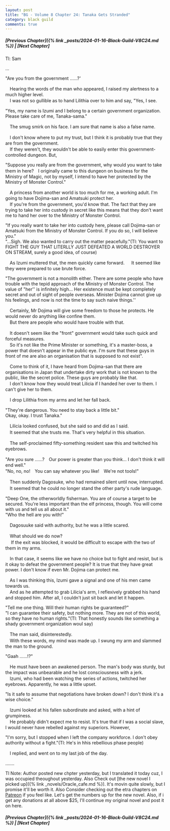 ```yaml
---
layout: post
title: "BG - Volume 8 Chapter 24: Tanaka Gets Stranded"
category: black guild
comments: true
---
```


##### [Previous Chapter]({% link _posts/2024-01-16-Black-Guild-V8C24.md %}) \| [Next Chapter]


Tl: Sam


…



"Are you from the government ......?'

　Hearing the words of the man who appeared, I raised my alertness to a much higher level.     
　I was not so gullible as to hand Lilithia over to him and say, "Yes, I see.

"Yes, my name is Izumi and I belong to a certain government organization. Please take care of me, Tanaka-sama."

　The smug smirk on his face. I am sure that name is also a false name.      
<!--more-->
　I don't know where to put my trust, but I think it is probably true that they are from the government.     
　If they weren't, they wouldn't be able to easily enter this government-controlled dungeon. But,

"Suppose you really are from the government, why would you want to take them in here?　I originally came to this dungeon on business for the Ministry of Magic, not by myself, I intend to have her protected by the Ministry of Monster Control."

　A princess from another world is too much for me, a working adult. I'm going to have Dojima-san and Amatsuki protect her.      
　If you're from the government, you'd know that. The fact that they are trying to take her into custody in secret like this means that they don't want me to hand her over to the Ministry of Monster Control.

"If you really want to take her into custody here, please call Dojima-san or Amatsuki from the Ministry of Monster Control. If you do so, I will believe you."     
"...Sigh. We also wanted to carry out the matter peacefully."(Tl: You want to FIGHT THE GUY THAT LITERLLY JUST DEFEATED A WORLD DESTROYER ON STREAM, surely a good idea, of course)

　As Izumi muttered that, the men quickly came forward. 
　 It seemed like they were prepared to use brute force. 

"The government is not a monolith either. There are some people who have trouble with the tepid approach of the Ministry of Monster Control. The value of "her'' is infinitely high... Her existence must be kept completely secret and out of sight of people overseas. Minister Dojima cannot give up his feelings, and now is not the time to say such naive things.'' 

　Certainly, Mr Dojima will give some freedom to those he protects. He would never do anything like confine them.     
　But there are people who would have trouble with that.

　It doesn't seem like the "front" government would take such quick and forceful measures.      
　So it's not like the Prime Minister or something, it's a master-boss, a power that doesn't appear in the public eye. I'm sure that these guys in front of me are also an organisation that is supposed to not exist".

　Come to think of it, I have heard from Dojima-san that there are organisations in Japan that undertake dirty work that is not known to the public, like the secret police. These guys are probably like that.     
　I don't know how they would treat Lilicia if I handed her over to them. I can't give her to them.

　I drop Lilithia from my arms and let her fall back.

"They're dangerous. You need to stay back a little bit."     
Okay, okay. I trust Tanaka."

　Lilicia looked confused, but she said so and did as I said.     
　It seemed that she trusts me. That's very helpful in this situation.

<div data-nat="424166"></div>

　The self-proclaimed fifty-something resident saw this and twitched his eyebrows.

"Are you sure ......?　Our power is greater than you think... I don't think it will end well."     
"No, no, no!　You can say whatever you like!　We're not tools!"

　Then suddenly Dagosuke, who had remained silent until now, interrupted.      
　It seemed that he could no longer stand the other party's rude language.

"Deep One, the otherworldly fisherman. You are of course a target to be secured. You're less important than the elf princess, though. You will come with us and tell us all about it."    
"Who the hell are you with!"

　Dagosuuke said with authority, but he was a little scared.

　What should we do now?     
　 If the exit was blocked, it would be difficult to escape with the two of them in my arms.

　In that case, it seems like we have no choice but to fight and resist, but is it okay to defeat the government people? It is true that they have great power. I don't know if even Mr. Dojima can protect me. 

　As I was thinking this, Izumi gave a signal and one of his men came towards us.      
　And as he attempted to grab Lilicia's arm, I reflexively grabbed his hand and stopped him. After all, I couldn't just sit back and let it happen.

"Tell me one thing. Will their human rights be guaranteed?"     
"I can guarantee their safety, but nothing more. They are not of this world, so they have no human rights."(Tl: That honestly sounds like something a shady government organization woul say)

　The man said, disinterestedly.     
　With these words, my mind was made up. I swung my arm and slammed the man to the ground.

"Gaah ......!?"

　He must have been an awakened person. The man's body was sturdy, but the impact was unbearable and he lost consciousness with a jerk.      
　Izumi, who had been watching the series of actions, twitched her eyebrows. Apparently, he was a little upset.

"Is it safe to assume that negotiations have broken down? I don't think it's a wise choice." 

　Izumi looked at his fallen subordinate and asked, with a hint of grumpiness.    
　He probably didn't expect me to resist. It's true that if I was a social slave, I would never have rebelled against my superiors. However, 

"I'm sorry, but I stopped when I left the company workforce. I don't obey authority without a fight."(Tl: He's in hhis rebellious phase people)

　I replied, and went on to my last job of the day.


.......

Tl Note: Author posted new chpter yesterday, but I translated it today cuz, I was occupied theoughout yesterday. Also Check out [the new novel I picked up]({% link _novels/Oracle_cafe.md %}). It's movin quite slowly, but I promise it'll be worth it. Also Consider checking out the etra chapters on [Patreon]( https://www.patreon.com/bePatron?u=90469752 ) if you feel like.
Let's get the numbers up for the new novel. Also, if i get any donations at all above $25, I'll continue my original novel and post it on here.

##### [Previous Chapter]({% link _posts/2024-01-16-Black-Guild-V8C24.md %}) \| [Next Chapter]

